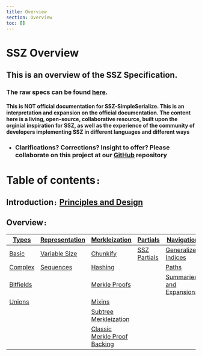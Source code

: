```yaml
---
title: Overview
section: Overview
toc: []
---
```


# SSZ Overview

## This is an overview of the SSZ Specification.

### The raw specs can be found [here](#/specs).

#### This is NOT official documentation for SSZ-SimpleSerialize. This is an interpretation and expansion on the official documentation. The content here is a living, open-source, collaborative resource, built upon the orginial inspiration for SSZ, as well as the experience of the community of developers implementing SSZ in different languages and different ways

- ### Clarifications? Corrections? Insight to offer? Please collaborate on this project at our [GitHub](#https://www.github.com/scottypoi/ssz-simpleserialize) repository

# Table of contents`:`

## Introduction`:` [Principles and Design](./overview/principles_and_design)

## Overview`:`

| [Types](#overview/types)         | [Representation](#overview/representation)     | [Merkleization](#overview/merkleization)                 | [Partials](#overview/partials)     | [Navigation](#overview/navigation)                   |
| -------------------------------- | ---------------------------------------------- | -------------------------------------------------------- | ---------------------------------- | ---------------------------------------------------- |
| [Basic](#overview/basic)         | [Variable Size](#overview/fixed_variable_size) | [Chunkify](#overview/chunkify)                           | [SSZ Partials](#overview/partials) | [Generalized Indices](#overview/generalized_indices) |
| [Complex](#overview/complex)     | [Sequences](#overview/sequences)               | [Hashing](#overview/hashing)                             |                                    | [Paths](#overview/paths)                             |
| [Bitfields](#overview/bitfields) |                                                | [Merkle Proofs](#overview/merkle_proofs)                 |                                    | [Summaries and Expansions](summaries_and_expansions) |
| [Unions](#overview/unions)       |                                                | [Mixins](#overview/mixin)                                |
|                                  |                                                | [Subtree Merkleization](#overview/subtree_merkleization) |
|                                  |                                                | [Classic Merkle Proof Backing](#overview/classic)        |

